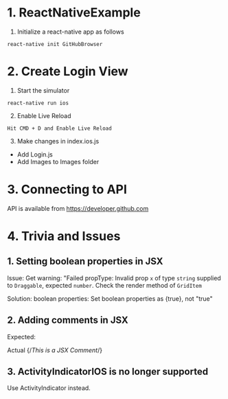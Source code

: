 # 1. ReactNativeExample

1. Initialize a react-native app as follows

` react-native init GitHubBrowser `

# 2. Create Login View

1. Start the simulator

`react-native run ios`

2. Enable Live Reload 

`Hit CMD + D and Enable Live Reload`

3. Make changes in index.ios.js

- Add Login.js
- Add Images to Images folder

# 3. Connecting to API

API is available from https://developer.github.com




# 4. Trivia and Issues

## 1. Setting boolean properties in JSX
Issue: Get warning: "Failed propType: Invalid prop `x` of type `string` supplied to `Draggable`, expected `number`. Check the render method of `GridItem`

Solution:
boolean properties:
Set boolean properties as {true}, not "true"

## 2. Adding comments in JSX

Expected: <!-- This is not a JSX Comment -->

Actual {/*This is a JSX Comment*/}

## 3. ActivityIndicatorIOS is no longer supported

Use ActivityIndicator instead.

